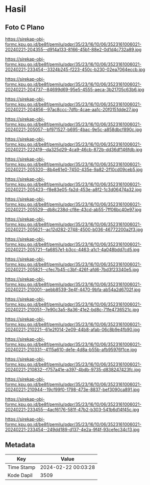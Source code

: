 # Hasil

## Foto C Plano

https://sirekap-obj-formc.kpu.go.id/be8f/pemilu/pdpr/35/23/16/10/06/3523161006021-20240221-204355--d914a133-8166-45b1-88e2-0d1d4c732a89.jpg

https://sirekap-obj-formc.kpu.go.id/be8f/pemilu/pdpr/35/23/16/10/06/3523161006021-20240221-233454--3324b245-f223-450c-b230-02ea7064eccb.jpg

https://sirekap-obj-formc.kpu.go.id/be8f/pemilu/pdpr/35/23/16/10/06/3523161006021-20240221-204737--84699d69-95e5-4555-aeca-3b21705c63b6.jpg

https://sirekap-obj-formc.kpu.go.id/be8f/pemilu/pdpr/35/23/16/10/06/3523161006021-20240221-204856--97ac8ccc-7dfb-4cae-aa1c-20f0151dde27.jpg

https://sirekap-obj-formc.kpu.go.id/be8f/pemilu/pdpr/35/23/16/10/06/3523161006021-20240221-205057--bf971527-b695-4bac-9e5c-a858dbcf890c.jpg

https://sirekap-obj-formc.kpu.go.id/be8f/pemilu/pdpr/35/23/16/10/06/3523161006021-20240221-222419--da325d29-4ca9-46cb-872b-dd36df146fdb.jpg

https://sirekap-obj-formc.kpu.go.id/be8f/pemilu/pdpr/35/23/16/10/06/3523161006021-20240221-205320--8b4e61e0-7450-435e-9a82-2f10cd09ceb5.jpg

https://sirekap-obj-formc.kpu.go.id/be8f/pemilu/pdpr/35/23/16/10/06/3523161006021-20240221-205423--f8e83e05-fa2d-453e-a8f2-1c3d06474a32.jpg

https://sirekap-obj-formc.kpu.go.id/be8f/pemilu/pdpr/35/23/16/10/06/3523161006021-20240221-205529--db8c238d-cf8e-43cd-ab55-7ff06bc40e97.jpg

https://sirekap-obj-formc.kpu.go.id/be8f/pemilu/pdpr/35/23/16/10/06/3523161006021-20240221-205621--ac12d282-2748-4500-b036-46772200a2f3.jpg

https://sirekap-obj-formc.kpu.go.id/be8f/pemilu/pdpr/35/23/16/10/06/3523161006021-20240221-205721--fa6857e1-b3cc-4463-a1c1-4a048bdd7cd5.jpg

https://sirekap-obj-formc.kpu.go.id/be8f/pemilu/pdpr/35/23/16/10/06/3523161006021-20240221-205821--cfec7b45-c3bf-426f-afd6-7bd3f23340e5.jpg

https://sirekap-obj-formc.kpu.go.id/be8f/pemilu/pdpr/35/23/16/10/06/3523161006021-20240221-210001--aebb8539-3e4f-4470-9bfa-ab54a2d6702f.jpg

https://sirekap-obj-formc.kpu.go.id/be8f/pemilu/pdpr/35/23/16/10/06/3523161006021-20240221-210051--7e90c3a5-8a36-41e2-bd8c-71fe4736521c.jpg

https://sirekap-obj-formc.kpu.go.id/be8f/pemilu/pdpr/35/23/16/10/06/3523161006021-20240221-210221--61e2f014-2e09-44b8-afab-06c8b9e4fb90.jpg

https://sirekap-obj-formc.kpu.go.id/be8f/pemilu/pdpr/35/23/16/10/06/3523161006021-20240221-210331--4115a610-de1e-4d8a-b55b-afb95976f1ce.jpg

https://sirekap-obj-formc.kpu.go.id/be8f/pemilu/pdpr/35/23/16/10/06/3523161006021-20240221-210832--f757a41e-a397-4bdb-9735-d838247423fc.jpg

https://sirekap-obj-formc.kpu.go.id/be8f/pemilu/pdpr/35/23/16/10/06/3523161006021-20240221-210944--19cf99f0-1798-473e-8837-bef3090ca891.jpg

https://sirekap-obj-formc.kpu.go.id/be8f/pemilu/pdpr/35/23/16/10/06/3523161006021-20240221-233455--4acf6176-581f-47b2-b303-541b6d14f45c.jpg

https://sirekap-obj-formc.kpu.go.id/be8f/pemilu/pdpr/35/23/16/10/06/3523161006021-20240221-233454--249dd189-d137-4e2a-9f4f-93cefec34c13.jpg


## Metadata

| Key        | Value               |
| ---------- | ------------------- |
| Time Stamp | 2024-02-22 00:03:28 |
| Kode Dapil | 3509                |



